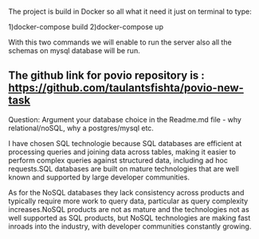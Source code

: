 The project is build in Docker so all what it need it just on terminal to type:

1)docker-compose build
2)docker-compose up

With this two commands we will enable to run the server also all the schemas on mysql database will be run.

The github link for povio repository is : https://github.com/taulantsfishta/povio-new-task
---------------------------------------------------------------------------------------------------------------------------------------------------

Question: Argument your database choice in the Readme.md file - why relational/noSQL, why a postgres/mysql etc.

I have chosen SQL technologie because SQL databases are efficient at processing queries and joining data across tables, making it easier to perform complex queries against structured data, including ad hoc requests.SQL databases are built on mature technologies that are well known and supported by large developer communities.

As for the NoSQL databases they lack consistency across products and typically require more work to query data, particular as query complexity increases.NoSQL products are not as mature and the technologies not as well supported as SQL products, but NoSQL technologies are making fast inroads into the industry, with developer communities constantly growing.

